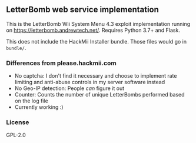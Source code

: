 ## LetterBomb web service implementation

This is the LetterBomb Wii System Menu 4.3 exploit implementation running on
https://letterbomb.andrewtech.net/. Requires Python 3.7+ and Flask.

This does not include the HackMii Installer bundle. Those files would go
in `bundle/`.

### Differences from please.hackmii.com

 * No captcha: I don't find it necessary and choose to implement rate limiting and anti-abuse controls in my server software instead
 * No Geo-IP detection: People *can* figure it out
 * Counter: Counts the number of unique LetterBombs performed based on the log file
 * Currently working :)


### License

GPL-2.0
